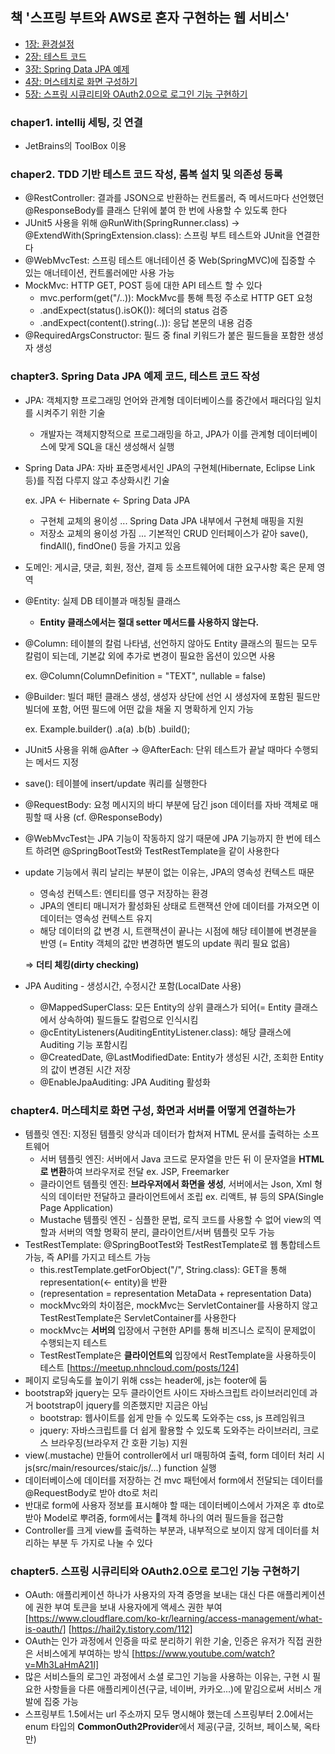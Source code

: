  ## 책 '스프링 부트와 AWS로 혼자 구현하는 웹 서비스'
 * [1장: 환경설정](#chapter-1)
 * [2장: 테스트 코드](#chapter-2)
 * [3장: Spring Data JPA 예제](#chapter-3)
 * [4장: 머스테치로 화면 구성하기](#chapter-4)
 * [5장: 스프링 시큐리티와 OAuth2.0으로 로그인 기능 구현하기](#chapter-5)

 ### chaper1. intellij 세팅, 깃 연결 <a id="chapter-1"></a>
 - JetBrains의 ToolBox 이용
 ### chaper2. TDD 기반 테스트 코드 작성, 롬복 설치 및 의존성 등록 <a id="chapter-2"></a>
   - @RestController: 결과를 JSON으로 반환하는 컨트롤러, 즉 메서드마다 선언했던 @ResponseBody를 클래스 단위에 붙여 한 번에 사용할 수 있도록 한다  
   - JUnit5 사용을 위해 @RunWith(SpringRunner.class) -> @ExtendWith(SpringExtension.class): 스프링 부트 테스트와 JUnit을 연결한다 
   - @WebMvcTest: 스프링 테스트 애너테이션 중 Web(SpringMVC)에 집중할 수 있는 애너테이션, 컨트롤러에만 사용 가능
   - MockMvc: HTTP GET, POST 등에 대한 API 테스트 할 수 있다
     - mvc.perform(get("/..)): MockMvc를 통해 특정 주소로 HTTP GET 요청
     - .andExpect(status().isOK()): 헤더의 status 검증
     - .andExpect(content().string(..)): 응답 본문의 내용 검증
  - @RequiredArgsConstructor: 필드 중 final 키워드가 붙은 필드들을 포함한 생성자 생성
### chapter3. Spring Data JPA 예제 코드, 테스트 코드 작성 <a id="chapter-3"></a>
- JPA: 객체지향 프로그래밍 언어와 관계형 데이터베이스를 중간에서 패러다임 일치를 시켜주기 위한 기술
  - 개발자는 객체지향적으로 프로그래밍을 하고, JPA가 이를 관계형 데이터베이스에 맞게 SQL을 대신 생성해서 실행
- Spring Data JPA: 자바 표준명세서인 JPA의 구현체(Hibernate, Eclipse Link 등)를 직접 다루지 않고 추상화시킨 기술

  ex. JPA ← Hibernate ← Spring Data JPA
  - 구현체 교체의 용이성 ... Spring Data JPA 내부에서 구현체 매핑을 지원
  - 저장소 교체의 용이성 가짐 ... 기본적인 CRUD 인터페이스가 같아 save(), findAll(), findOne() 등을 가지고 있음
- 도메인: 게시글, 댓글, 회원, 정산, 결제 등 소프트웨어에 대한 요구사항 혹은 문제 영역
- @Entity: 실제 DB 테이블과 매칭될 클래스
  - **Entity 클래스에서는 절대 setter 메서드를 사용하지 않는다.**
- @Column: 테이블의 칼럼 나타냄, 선언하지 않아도 Entity 클래스의 필드는 모두 칼럼이 되는데, 기본값 외에 추가로 변경이 필요한 옵션이 있으면 사용

  ex. @Column(ColumnDefinition = "TEXT", nullable = false)
- @Builder: 빌더 패턴 클래스 생성, 생성자 상단에 선언 시 생성자에 포함된 필드만 빌더에 포함, 어떤 필드에 어떤 값을 채울 지 명확하게 인지 가능

  ex. Example.builder()
             .a(a)
             .b(b)
             .build();
- JUnit5 사용을 위해 @After -> @AfterEach: 단위 테스트가 끝날 때마다 수행되는 메서드 지정
- save(): 테이블에 insert/update 쿼리를 실행한다
- @RequestBody: 요청 메시지의 바디 부분에 담긴 json 데이터를 자바 객체로 매핑할 때 사용 (cf. @ResponseBody)
- @WebMvcTest는 JPA 기능이 작동하지 않기 때문에 JPA 기능까지 한 번에 테스트 하려면 @SpringBootTest와 TestRestTemplate을 같이 사용한다
- update 기능에서 쿼리 날리는 부분이 없는 이유는, JPA의 영속성 컨텍스트 때문
  - 영속성 컨텍스트: 엔티티를 영구 저장하는 환경
  - JPA의 엔티티 매니저가 활성화된 상태로 트랜잭션 안에 데이터를 가져오면 이 데이터는 영속성 컨텍스트 유지
  - 해당 데이터의 값 변경 시, 트랜잭션이 끝나는 시점에 해당 테이블에 변경분을 반영 (= Entity 객체의 값만 변경하면 별도의 update 쿼리 필요 없음)
    
  ⇒ **더티 체킹(dirty checking)**
- JPA Auditing - 생성시간, 수정시간 포함(LocalDate 사용)
  - @MappedSuperClass: 모든 Entity의 상위 클래스가 되어(= Entity 클래스에서 상속하여) 필드들도 칼럼으로 인식시킴
  - @cEntityListeners(AuditingEntityListener.class): 해당 클래스에 Auditing 기능 포함시킴 
  - @CreatedDate, @LastModifiedDate: Entity가 생성된 시간, 조회한 Entity의 값이 변경된 시간 저장 
  - @EnableJpaAuditing: JPA Auditing 활성화
 ### chapter4. 머스테치로 화면 구성, 화면과 서버를 어떻게 연결하는가 <a id="chapter-4"></a>
  - 템플릿 엔진: 지정된 템플릿 양식과 데이터가 합쳐져 HTML 문서를 출력하는 소프트웨어
    - 서버 템플릿 엔진: 서버에서 Java 코드로 문자열을 만든 뒤 이 문자열을 **HTML로 변환**하여 브라우저로 전달 ex. JSP, Freemarker
    - 클라이언트 템플릿 엔진: **브라우저에서 화면을 생성**, 서버에서는 Json, Xml 형식의 데이터만 전달하고 클라이언트에서 조립 ex. 리액트, 뷰 등의 SPA(Single Page Application)
    - Mustache 템플릿 엔진 - 심플한 문법, 로직 코드를 사용할 수 없어 view의 역할과 서버의 역할 명확히 분리, 클라이언트/서버 템플릿 모두 가능
  - TestRestTemplate: @SpringBootTest와 TestRestTemplate로 웹 통합테스트 가능, 즉 API를 가지고 테스트 가능 
    - this.restTemplate.getForObject("/", String.class): GET을 통해 representation(<- entity)을 반환
    - (representation = representation MetaData + representation Data)
    - mockMvc와의 차이점은, mockMvc는 ServletContainer를 사용하지 않고 TestRestTemplate은 ServletContainer를 사용한다
    - mockMvc는 **서버의** 입장에서 구현한 API를 통해 비즈니스 로직이 문제없이 수행되는지 테스트 
    - TestRestTemplate은 **클라이언트의** 입장에서 RestTemplate을 사용하듯이 테스트
      [https://meetup.nhncloud.com/posts/124]
  - 페이지 로딩속도를 높이기 위해 css는 header에, js는 footer에 둠
  - bootstrap와 jquery는 모두 클라이언트 사이드 자바스크립트 라이브러리인데 과거 bootstrap이 jquery를 의존했지만 지금은 아님
    - bootstrap: 웹사이트를 쉽게 만들 수 있도록 도와주는 css, js 프레임워크
    - jquery: 자바스크립트를 더 쉽게 활용할 수 있도록 도와주는 라이브러리, 크로스 브라우징(브라우저 간 호환 기능) 지원
  - view(.mustache) 만들어 controller에서 url 매핑하여 출력, form 데이터 처리 시 js(src/main/resources/staic/js/...) function 실행
  - 데이터베이스에 데이터를 저장하는 건 mvc 패턴에서 form에서 전달되는 데이터를 @RequestBody로 받아 dto로 처리
  - 반대로 form에 사용자 정보를 표시해야 할 때는 데이터베이스에서 가져온 후 dto로 받아 Model로 뿌려줌, form에서는 객체 하나의 여러 필드들을 접근함
  - Controller를 크게 view를 출력하는 부분과, 내부적으로 보이지 않게 데이터를 처리하는 부분 두 가지로 나눌 수 있다
### chapter5. 스프링 시큐리티와 OAuth2.0으로 로그인 기능 구현하기 <a id= "chapter-5"></a> 
  - OAuth: 애플리케이션 하나가 사용자의 자격 증명을 보내는 대신 다른 애플리케이션에 권한 부여 토큰을 보내 사용자에게 액세스 권한 부여
    [https://www.cloudflare.com/ko-kr/learning/access-management/what-is-oauth/]
    [https://hail2y.tistory.com/112]
  - OAuth는 인가 과정에서 인증을 따로 분리하기 위한 기술, 인증은 유저가 직접 권한은 서비스에게 부여하는 방식
    [https://www.youtube.com/watch?v=Mh3LaHmA21I]
  - 많은 서비스들의 로그인 과정에서 소셜 로그인 기능을 사용하는 이유는, 구현 시 필요한 사항들을 다른 애플리케이션(구글, 네이버, 카카오...)에 맡김으로써 서비스 개발에 집중 가능
  - 스프링부트 1.5에서는 url 주소까지 모두 명시해야 했는데 스프링부터 2.0에서는 enum 타입의 **CommonOuth2Provider**에서 제공(구글, 깃허브, 페이스북, 옥타만) 
